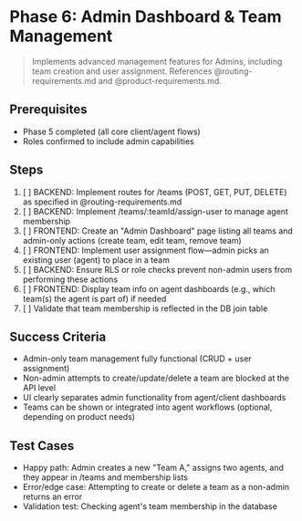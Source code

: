 # Phase 6: Admin Dashboard & Team Management

> Implements advanced management features for Admins, including team creation and user assignment. References @routing-requirements.md and @product-requirements.md.

## Prerequisites
- Phase 5 completed (all core client/agent flows)
- Roles confirmed to include admin capabilities

## Steps
1. [ ] BACKEND: Implement routes for /teams (POST, GET, PUT, DELETE) as specified in @routing-requirements.md  
2. [ ] BACKEND: Implement /teams/:teamId/assign-user to manage agent membership  
3. [ ] FRONTEND: Create an "Admin Dashboard" page listing all teams and admin-only actions (create team, edit team, remove team)  
4. [ ] FRONTEND: Implement user assignment flow—admin picks an existing user (agent) to place in a team  
5. [ ] BACKEND: Ensure RLS or role checks prevent non-admin users from performing these actions  
6. [ ] FRONTEND: Display team info on agent dashboards (e.g., which team(s) the agent is part of) if needed  
7. [ ] Validate that team membership is reflected in the DB join table

## Success Criteria
- Admin-only team management fully functional (CRUD + user assignment)  
- Non-admin attempts to create/update/delete a team are blocked at the API level  
- UI clearly separates admin functionality from agent/client dashboards  
- Teams can be shown or integrated into agent workflows (optional, depending on product needs)

## Test Cases
- Happy path: Admin creates a new "Team A," assigns two agents, and they appear in /teams and membership lists  
- Error/edge case: Attempting to create or delete a team as a non-admin returns an error  
- Validation test: Checking agent's team membership in the database 